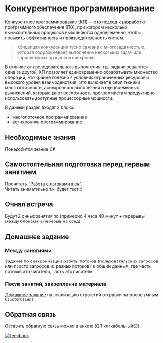 # Конкурентное программирование
Конкурентное программирование (КП) — это подход к разработке программного обеспечения (ПО), при котором несколько вычислительных процессов выполняются одновременно, чтобы повысить эффективность и производительность систем.

> Концепция конкуренции тесно связана с многозадачностью, которая подразумевает выполнение нескольких задач или параллельных процессов синхронно.

В отличие от последовательного выполнения, где задачи решаются одна за другой, КП позволяет единовременно обрабатывать множество операций, что крайне полезно в условиях ограниченных ресурсов и высокого уровня взаимодействия. Это включает в себя техники многопоточности, асинхронного выполнения и одновременных вычислений, которые дают возможность программистам продуктивно использовать доступные процессорные мощности.

В данный раздел входят 2 блока:
* многопоточное программирование
* асинхронное программирование

## Необходимые знания
Понадобится знание C#

## Самостоятельная подготовка перед первым занятием
Прочитать ["Работа с потоками в c#"](https://rsdn.org/article/dotnet/CSThreading1.xml)   
Читать внимательно т.к. будет тест :)

## Очная встреча

Будут 2 очных занятия по (примерно 4 часа 40 минут + перерывы между блоками и перерыв на обед)

## Домашнее задание 
### Между занятиями
Задание по синхронизации работы потоков (пользовательских запросов или просто запросов из разных потоков), к общим данным, где часть потоков это читатели, часть это писатели

### После занятий, закрепление материала
[Домашнее задание](homework%202/README.md) на реализацию стратегий отправки запросов умным `ClusterClient`

## Обратная связь

Оставить обратную связь можно в анкете (QR кликабельный🙃):

[![feedback](feedback-qr.jpg)](https://forms.kontur.ru/form/919474ce-8f9e-49ca-8d8a-b2cc762d2198)

